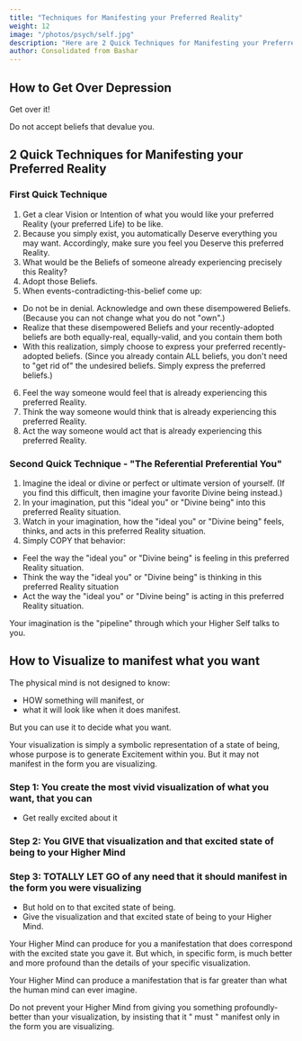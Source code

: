 ```yaml
---
title: "Techniques for Manifesting your Preferred Reality"
weight: 12
image: "/photos/psych/self.jpg"
description: "Here are 2 Quick Techniques for Manifesting your Preferred Reality"
author: Consolidated from Bashar
---
```



## How to Get Over Depression

Get over it!

Do not accept beliefs that devalue you.



## 2 Quick Techniques for Manifesting your Preferred Reality


### First Quick Technique

1. Get a clear Vision or Intention of what you would like your preferred Reality (your preferred Life) to be like.
2. Because you simply exist, you automatically Deserve everything you may want. Accordingly, make sure you feel you Deserve this preferred Reality.
3. What would be the Beliefs of someone already experiencing precisely this Reality?
4. Adopt those Beliefs.
5. When events-contradicting-this-belief come up:
- Do not be in denial. Acknowledge and own these disempowered Beliefs. (Because you can not change what you do not "own".)
- Realize that these disempowered Beliefs and your recently-adopted beliefs are both equally-real, equally-valid, and you contain them both
- With this realization, simply choose to express your preferred recently-adopted beliefs. (Since you already contain ALL beliefs, you don't need to "get rid of" the undesired beliefs. Simply express the preferred beliefs.)
6. Feel the way someone would feel that is already experiencing this preferred Reality.
7. Think the way someone would think that is already experiencing this preferred Reality.
8. Act the way someone would act that is already experiencing this preferred Reality.


### Second Quick Technique - "The Referential Preferential You"

1. Imagine the ideal or divine or perfect or ultimate version of yourself. (If you find this difficult, then imagine your favorite Divine being instead.)
2. In your imagination, put this "ideal you" or "Divine being" into this preferred Reality situation.
3. Watch in your imagination, how the "ideal you" or "Divine being" feels, thinks, and acts in this preferred Reality situation.
4. Simply COPY that behavior:
- Feel the way the "ideal you" or "Divine being" is feeling in this preferred Reality situation.
- Think the way the "ideal you" or "Divine being" is thinking in this preferred Reality situation
- Act the way the "ideal you" or "Divine being" is acting in this preferred Reality situation.

Your imagination is the "pipeline" through which your Higher Self talks to you.


## How to Visualize to manifest what you want

The physical mind is not designed to know:
- HOW something will manifest, or
- what it will look like when it does manifest.

But you can use it to decide what you want.

Your visualization is simply a symbolic representation of a state of being, whose purpose is to generate Excitement within you. But it may not manifest in the form you are visualizing.

### Step 1: You create the most vivid visualization of what you want, that you can
- Get really excited about it

### Step 2: You GIVE that visualization and that excited state of being to your Higher Mind

### Step 3: TOTALLY LET GO of any need that it should manifest in the form you were visualizing
- But hold on to that excited state of being.
- Give the visualization and that excited state of being to your Higher Mind.

<!--  - which does understand HOW that can come into manifestation. -->

Your Higher Mind can produce for you a manifestation that does correspond with the excited state you gave it. But which, in specific form, is much better and more profound than the details of your specific visualization. 

Your Higher Mind can produce a manifestation that is far greater than what the human mind can ever imagine. 

Do not prevent your Higher Mind from giving you something profoundly-better than your visualization, by insisting that it " must " manifest only in the form you are visualizing.

<!-- Remember to Give the visualization to your Higher Mind, and then Let go of the need that it manifest in the form you were visualizing. -->

